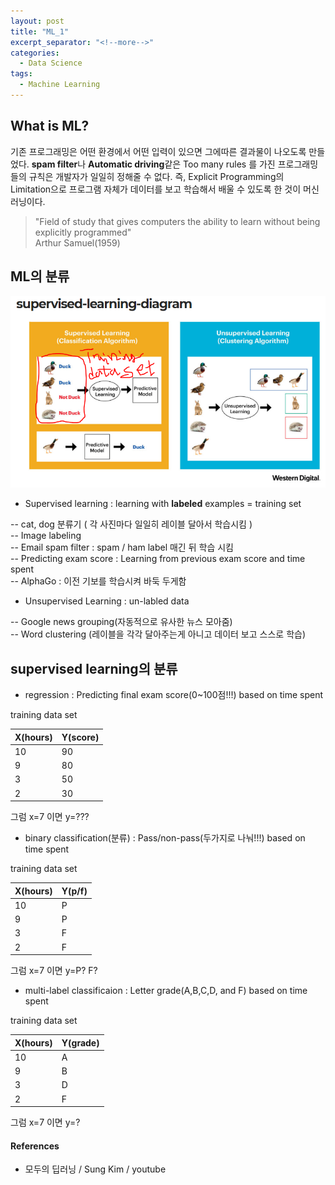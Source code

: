 ```yaml
---
layout: post
title: "ML_1"
excerpt_separator: "<!--more-->"
categories:
  - Data Science
tags:
  - Machine Learning
---
```


## What is ML?
기존 프로그래밍은 어떤 환경에서 어떤 입력이 있으면 그에따른 결과물이 나오도록 만들었다. **spam filter**나 **Automatic driving**같은 Too many rules 를 가진 프로그래밍들의 규칙은 개발자가 일일히 정해줄 수 없다. 즉, Explicit Programming의 Limitation으로 프로그램 자체가 데이터를 보고 학습해서 배울 수 있도록 한 것이 머신러닝이다.

> "Field of study that gives computers the ability to learn without being explicitly programmed"  
> Arthur Samuel(1959)  

## ML의 분류

![super](/assets/supervised_0.PNG)

- Supervised learning : learning with **labeled** examples = training set  

-- cat, dog 분류기 ( 각 사진마다 일일히 레이블 달아서 학습시킴 )  
-- Image labeling  
-- Email spam filter : spam / ham label 매긴 뒤 학습 시킴  
-- Predicting exam score : Learning from previous exam score and time spent  
-- AlphaGo : 이전 기보를 학습시켜 바둑 두게함


- Unsupervised Learning : un-labled data  

-- Google news grouping(자동적으로 유사한 뉴스 모아줌)  
-- Word clustering (레이블을 각각 달아주는게 아니고 데이터 보고 스스로 학습)


## supervised learning의 분류

- regression : Predicting final exam score(0~100점!!!) based on time spent

training data set

| X(hours)        | Y(score)| 
| --------         | ------ |
| 10               | 90     |
| 9                | 80     | 
| 3                | 50     | 
| 2                | 30     | 

그럼 x=7 이면 y=???



- binary classification(분류) : Pass/non-pass(두가지로 나눠!!!) based on time spent

training data set

| X(hours)        | Y(p/f)  | 
| --------         | ------ |
| 10               | P      |
| 9                | P      | 
| 3                | F      | 
| 2                | F      | 

그럼 x=7 이면 y=P? F?



- multi-label classificaion : Letter grade(A,B,C,D, and F) based on time spent  

training data set

| X(hours)    | Y(grade)| 
| --------    | ------  |
| 10          | A       |
| 9           | B       | 
| 3           | D       | 
| 2           | F       |  

그럼 x=7 이면 y=?




#### References
- 모두의 딥러닝 / Sung Kim / youtube
